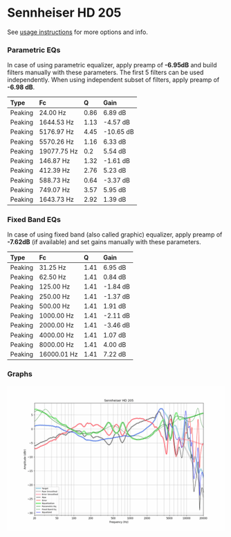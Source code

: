 # Sennheiser HD 205
See [usage instructions](https://github.com/jaakkopasanen/AutoEq#usage) for more options and info.

### Parametric EQs
In case of using parametric equalizer, apply preamp of **-6.95dB** and build filters manually
with these parameters. The first 5 filters can be used independently.
When using independent subset of filters, apply preamp of **-6.98 dB**.

| Type    | Fc          |    Q | Gain      |
|:--------|:------------|:-----|:----------|
| Peaking | 24.00 Hz    | 0.86 | 6.89 dB   |
| Peaking | 1644.53 Hz  | 1.13 | -4.57 dB  |
| Peaking | 5176.97 Hz  | 4.45 | -10.65 dB |
| Peaking | 5570.26 Hz  | 1.16 | 6.33 dB   |
| Peaking | 19077.75 Hz | 0.2  | 5.54 dB   |
| Peaking | 146.87 Hz   | 1.32 | -1.61 dB  |
| Peaking | 412.39 Hz   | 2.76 | 5.23 dB   |
| Peaking | 588.73 Hz   | 0.64 | -3.37 dB  |
| Peaking | 749.07 Hz   | 3.57 | 5.95 dB   |
| Peaking | 1643.73 Hz  | 2.92 | 1.39 dB   |

### Fixed Band EQs
In case of using fixed band (also called graphic) equalizer, apply preamp of **-7.62dB**
(if available) and set gains manually with these parameters.

| Type    | Fc          |    Q | Gain     |
|:--------|:------------|:-----|:---------|
| Peaking | 31.25 Hz    | 1.41 | 6.95 dB  |
| Peaking | 62.50 Hz    | 1.41 | 0.84 dB  |
| Peaking | 125.00 Hz   | 1.41 | -1.84 dB |
| Peaking | 250.00 Hz   | 1.41 | -1.37 dB |
| Peaking | 500.00 Hz   | 1.41 | 1.91 dB  |
| Peaking | 1000.00 Hz  | 1.41 | -2.11 dB |
| Peaking | 2000.00 Hz  | 1.41 | -3.46 dB |
| Peaking | 4000.00 Hz  | 1.41 | 1.07 dB  |
| Peaking | 8000.00 Hz  | 1.41 | 4.00 dB  |
| Peaking | 16000.01 Hz | 1.41 | 7.22 dB  |

### Graphs
![](./Sennheiser%20HD%20205.png)